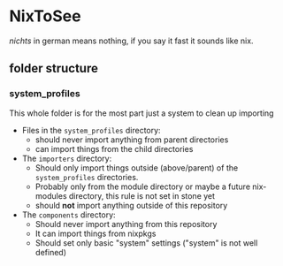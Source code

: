 # NixToSee

*nichts* in german means nothing, if you say it fast it sounds like nix.

## folder structure

### system_profiles

This whole folder is for the most part just a system to clean up importing

- Files in the `system_profiles` directory:
  - should never import anything from parent directories
  - can import things from the child directories
- The `importers` directory:
  - Should only import things outside (above/parent) of the `system_profiles` directories.
  - Probably only from the module directory or maybe a future nix-modules directory,
    this rule is not set in stone yet
  - should **not** import anything outside of this repository
- The `components` directory:
  - Should never import anything from this repository
  - It can import things from nixpkgs
  - Should set only basic "system" settings
    ("system" is not well defined)

